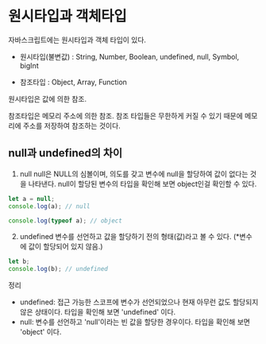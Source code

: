 # 원시타입과 객체타입

자바스크립트에는 원시타입과 객체 타입이 있다.

- 원시타입(불변값) : String, Number, Boolean, undefined, null, Symbol, bigInt

- 참조타입 : Object, Array, Function

원시타입은 값에 의한 참조.

참조타입은 메모리 주소에 의한 참조. 참조 타입들은 무한하게 커질 수 있기 때문에 메모리에 주소를 저장하여 참조하는 것이다.

## null과 undefined의 차이

1. null
   null은 NULL의 심볼이며, 의도를 갖고 변수에 null을 할당하여 값이 없다는 것을 나타낸다. null이 할당된 변수의 타입을 확인해 보면 object인걸 확인할 수 있다.

```js
let a = null;
console.log(a); // null

console.log(typeof a); // object
```

2. undefined
   변수를 선언하고 값을 할당하기 전의 형태(값)라고 볼 수 있다. (\*변수에 값이 할당되어 있지 않음.)

```js
let b;
console.log(b); // undefined
```

정리

- undefined: 접근 가능한 스코프에 변수가 선언되었으나 현재 아무런 값도 할당되지 않은 상태이다. 타입을 확인해 보면 'undefined' 이다.
- null: 변수를 선언하고 'null'이라는 빈 값을 할당한 경우이다. 타입을 확인해 보면 'object' 이다.
